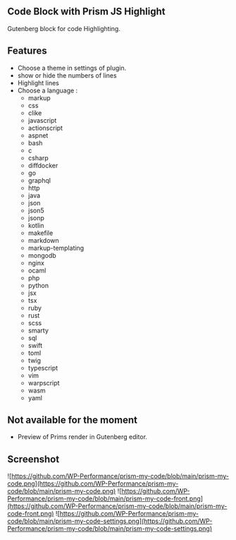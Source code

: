 ## Code Block with Prism JS Highlight

Gutenberg block for code Highlighting.

## Features

- Choose a theme in settings of plugin.
- show or hide the numbers of lines
- Highlight lines
- Choose a language :
  - markup
  - css
  - clike
  - javascript
  - actionscript
  - aspnet
  - bash
  - c
  - csharp
  - diffdocker
  - go
  - graphql
  - http
  - java
  - json
  - json5
  - jsonp
  - kotlin
  - makefile
  - markdown
  - markup-templating
  - mongodb
  - nginx
  - ocaml
  - php
  - python
  - jsx
  - tsx
  - ruby
  - rust
  - scss
  - smarty
  - sql
  - swift
  - toml
  - twig
  - typescript
  - vim
  - warpscript
  - wasm
  - yaml

## Not available for the moment

- Preview of Prims render in Gutenberg editor.


## Screenshot

![https://github.com/WP-Performance/prism-my-code/blob/main/prism-my-code.png](https://github.com/WP-Performance/prism-my-code/blob/main/prism-my-code.png)
![https://github.com/WP-Performance/prism-my-code/blob/main/prism-my-code-front.png](https://github.com/WP-Performance/prism-my-code/blob/main/prism-my-code-front.png)
![https://github.com/WP-Performance/prism-my-code/blob/main/prism-my-code-settings.png](https://github.com/WP-Performance/prism-my-code/blob/main/prism-my-code-settings.png)
